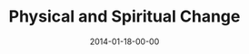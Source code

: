 ---
layout: message
category: message
series: "Power To Change"
title: "Physical and Spiritual Change"
date: 2014-01-18-00-00
message_id: 844
audio: "http://s3.amazonaws.com/crossroads-media/media/legacy/mp3/powertochange_03.mp3"
audio-duration: "45:58"
program: "http://s3.amazonaws.com/crossroads-media/media/legacy/documents/01_18-19_14Program_LO.pdf"
description: "We're talking about how community can change us."
video: "https://s3.amazonaws.com/crossroadsvideomessages/powertochange_03.mp4"
video-duration: "45:58"
video-image: "http://s3.amazonaws.com/crossroads-media/images/legacy/content/powertochange_03_still.jpg"
explicit: false
---